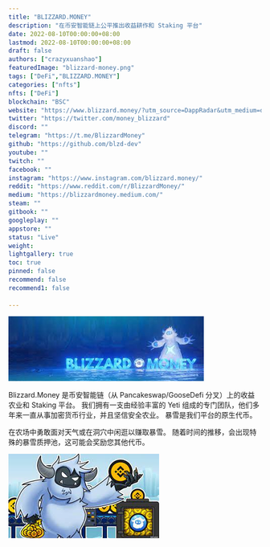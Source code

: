 ```yaml
---
title: "BLIZZARD.MONEY"
description: "在币安智能链上公平推出收益耕作和 Staking 平台"
date: 2022-08-10T00:00:00+08:00
lastmod: 2022-08-10T00:00:00+08:00
draft: false
authors: ["crazyxuanshao"]
featuredImage: "blizzard-money.png"
tags: ["DeFi","BLIZZARD.MONEY"]
categories: ["nfts"]
nfts: ["DeFi"]
blockchain: "BSC"
website: "https://www.blizzard.money/?utm_source=DappRadar&utm_medium=deeplink&utm_campaign=visit-website"
twitter: "https://twitter.com/money_blizzard"
discord: ""
telegram: "https://t.me/BlizzardMoney"
github: "https://github.com/blzd-dev"
youtube: ""
twitch: ""
facebook: ""
instagram: "https://www.instagram.com/blizzard.money/"
reddit: "https://www.reddit.com/r/BlizzardMoney/"
medium: "https://blizzardmoney.medium.com/"
steam: ""
gitbook: ""
googleplay: ""
appstore: ""
status: "Live"
weight: 
lightgallery: true
toc: true
pinned: false
recommend: false
recommend1: false

---
```


![dsajn](dsajn.png)

<p>Blizzard.Money 是币安智能链（从 Pancakeswap/GooseDefi 分叉）上的收益农业和 Staking 平台。 我们拥有一支由经验丰富的 Yeti 组成的专门团队，他们多年来一直从事加密货币行业，并且坚信安全农业。 暴雪是我们平台的原生代币。</p>
<p>在农场中勇敢面对天气或在洞穴中闲逛以赚取暴雪。 随着时间的推移，会出现特殊的暴雪质押池，这可能会奖励您其他代币。&nbsp;</p>

![dsad](dsad.png)